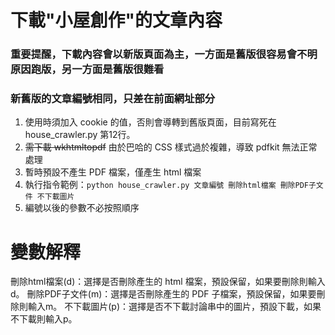 # 下載"小屋創作"的文章內容
### 重要提醒，下載內容會以新版頁面為主，一方面是舊版很容易會不明原因跑版，另一方面是舊版很難看
### 新舊版的文章編號相同，只差在前面網址部分
1. 使用時須加入 cookie 的值，否則會導轉到舊版頁面，目前寫死在 house_crawler.py 第12行。
2. ~~需下載 wkhtmltopdf~~ 由於巴哈的 CSS 樣式過於複雜，導致 pdfkit 無法正常處理
3. 暫時預設不產生 PDF 檔案，僅產生 html 檔案
4. 執行指令範例：`python house_crawler.py 文章編號 刪除html檔案 刪除PDF子文件 不下載圖片`
5. 編號以後的參數不必按照順序

# 變數解釋
刪除html檔案(d)：選擇是否刪除產生的 html 檔案，預設保留，如果要刪除則輸入d。
刪除PDF子文件(m)：選擇是否刪除產生的 PDF 子檔案，預設保留，如果要刪除則輸入m。
不下載圖片(p)：選擇是否不下載討論串中的圖片，預設下載，如果不下載則輸入p。